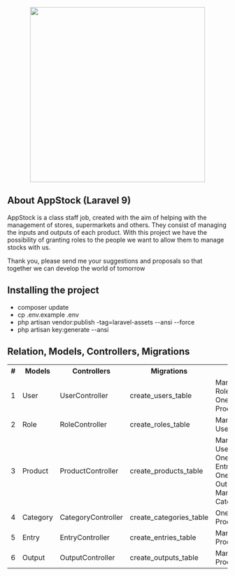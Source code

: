 <p align="center"><a href="https://laravel.com" target="_blank"><img src="https://raw.githubusercontent.com/laravel/art/master/logo-lockup/5%20SVG/2%20CMYK/1%20Full%20Color/laravel-logolockup-cmyk-red.svg" width="400"></a></p>

## About AppStock (Laravel 9)
AppStock is a class staff job, created with the aim of helping with the management of stores, supermarkets and others. They consist of managing the inputs and outputs of each product. With this project we have the possibility of granting roles to the people we want to allow them to manage stocks with us.

Thank you, please send me your suggestions and proposals so that together we can develop the world of tomorrow

## Installing the project
* composer update
* cp .env.example .env
* php artisan vendor:publish -tag=laravel-assets --ansi --force
* php artisan key:generate --ansi

## Relation, Models, Controllers, Migrations
<table align="center">
    <tr>
        <th>#</th>
        <th>Models</th>
        <th>Controllers</th>
        <th>Migrations</th>
        <th>Relation</th>
    </tr>
    <tr>
        <td>1</td>
        <td>User</td>
        <td>UserController</td>
        <td>create_users_table</td>
        <td>ManyToMany(User, Role), OneToMany(User, Product)</td>
    </tr>
    <tr>
        <td>2</td>
        <td>Role</td>
        <td>RoleController</td>
        <td>create_roles_table</td>
        <td>ManyToMany(Role, User)</td>
    </tr>
    <tr>
        <td>3</td>
        <td>Product</td>
        <td>ProductController</td>
        <td>create_products_table</td>
        <td>ManyToOne(Product, User), OneToMany(Product, Entry), OneToMany(Product, Output), ManyToOne(Product, Category)</td>
    </tr>
    <tr>
        <td>4</td>
        <td>Category</td>
        <td>CategoryController</td>
        <td>create_categories_table</td>
        <td>OneToMany(Category, Product)</td>
    </tr>
    <tr>
        <td>5</td>
        <td>Entry</td>
        <td>EntryController</td>
        <td>create_entries_table</td>
        <td>ManyToOne(Entry, Product)</td>
    </tr>
    <tr>
        <td>6</td>
        <td>Output</td>
        <td>OutputController</td>
        <td>create_outputs_table</td>
        <td>ManyToOne(Output, Product)</td>
    </tr>
</table>
